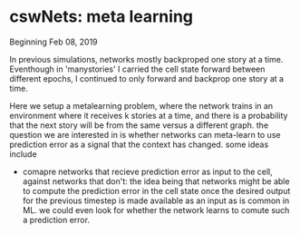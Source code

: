 # cswNets: meta learning

Beginning Feb 08, 2019

In previous simulations, networks mostly backproped one story at a time. Eventhough in 'manystories' I carried the cell state forward between different epochs, I continued to only forward and backprop one story at a time. 

Here we setup a metalearning problem, where the network trains in an environment where it receives k stories at a time, and there is a probability that the next story will be from the same versus a different graph. the question we are interested in is whether networks can meta-learn to use prediction error as a signal that the context has changed. some ideas include
- comapre networks that recieve prediction error as input to the cell, against networks that don't: the idea being that networks might be able to compute the prediction error in the cell state once the desired output for the previous timestep is made available as an input as is common in ML. we could even look for whether the network learns to comute such a prediction error.

